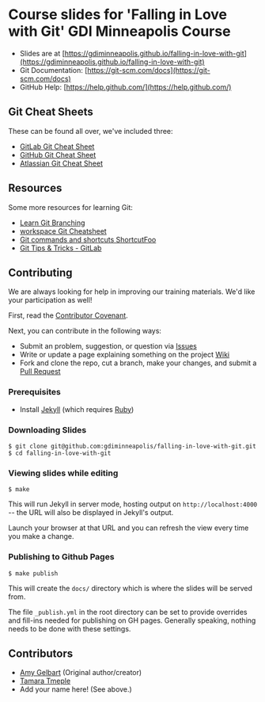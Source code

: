 # Course slides for 'Falling in Love with Git' GDI Minneapolis Course

* Slides are at [https://gdiminneapolis.github.io/falling-in-love-with-git](https://gdiminneapolis.github.io/falling-in-love-with-git)
* Git Documentation: [https://git-scm.com/docs](https://git-scm.com/docs)
* GitHub Help: [https://help.github.com/](https://help.github.com/)

## Git Cheat Sheets

These can be found all over, we've included three:

* [GitLab Git Cheat Sheet](gitlab-git-cheat-sheet.pdf)
* [GitHub Git Cheat Sheet](github-git-cheat-sheet.pdf)
* [Atlassian Git Cheat Sheet](atlassian_git_cheatsheet.pdf)

## Resources

Some more resources for learning Git:

* [Learn Git Branching](http://learngitbranching.js.org/)
* [workspace  Git Cheatsheet](http://www.ndpsoftware.com/git-cheatsheet.html#loc=workspace;)
* [Git commands and shortcuts  ShortcutFoo](https://www.shortcutfoo.com/app/dojos/git)
* [Git Tips &amp; Tricks - GitLab](https://about.gitlab.com/2016/12/08/git-tips-and-tricks/)


## Contributing

We are always looking for help in improving our training materials. We'd like your participation as well!

First, read the [Contributor Covenant](CONTRIBUTOR_COVENANT.md).

Next, you can contribute in the following ways:

* Submit an problem, suggestion, or question via [Issues](https://github.com/gdiminneapolis/falling-in-love-with-git/issues)
* Write or update a page explaining something on the project [Wiki](https://github.com/gdiminneapolis/falling-in-love-with-git/wiki)
* Fork and clone the repo, cut a branch, make your changes, and submit a [Pull Request](https://github.com/gdiminneapolis/falling-in-love-with-git/pulls)

### Prerequisites

* Install [Jekyll](https://jekyllrb.com) (which requires [Ruby](http://ruby-lang.org))

### Downloading Slides

    $ git clone git@github.com:gdiminneapolis/falling-in-love-with-git.git
    $ cd falling-in-love-with-git

### Viewing slides while editing

    $ make

This will run Jekyll in server mode, hosting output on `http://localhost:4000` -- the URL will also be displayed in Jekyll's output.

Launch your browser at that URL and you can refresh the view every time you make a change.

### Publishing to Github Pages

    $ make publish

This will create the `docs/` directory which is where the slides will
be served from.

The file `_publish.yml` in the root directory can be set to provide overrides and fill-ins needed for publishing on GH pages. Generally speaking, nothing needs to be done with these settings.

## Contributors

* [Amy Gelbart](https://twitter.com/amlyhamm) (Original author/creator)
* [Tamara Tmeple](https://github.com/tamouse)
* Add your name here! (See above.)
